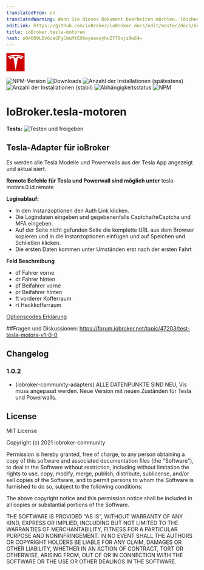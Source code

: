 ```yaml
---
translatedFrom: en
translatedWarning: Wenn Sie dieses Dokument bearbeiten möchten, löschen Sie bitte das Feld "translationsFrom". Andernfalls wird dieses Dokument automatisch erneut übersetzt
editLink: https://github.com/ioBroker/ioBroker.docs/edit/master/docs/de/adapterref/iobroker.tesla-motors/README.md
title: ioBroker.tesla-motoren
hash: o04OO9LDv6ceGFyCmuMYEXkwyoaesyhuZY70xjz9wE4=
---
```

![Logo](../../../en/adapterref/iobroker.tesla-motors/admin/tesla-motors.png)

![NPM-Version](https://img.shields.io/npm/v/iobroker.tesla-motors.svg)
![Downloads](https://img.shields.io/npm/dm/iobroker.tesla-motors.svg)
![Anzahl der Installationen (spätestens)](https://iobroker.live/badges/tesla-motors-installed.svg)
![Anzahl der Installationen (stabil)](https://iobroker.live/badges/tesla-motors-stable.svg)
![Abhängigkeitsstatus](https://img.shields.io/david/iobroker-community-adapters/iobroker.tesla-motors.svg)
![NPM](https://nodei.co/npm/iobroker.tesla-motors.png?downloads=true)

# IoBroker.tesla-motoren
**Tests:** ![Testen und freigeben](https://github.com/iobroker-community-adapters/ioBroker.tesla-motors/workflows/Test%20and%20Release/badge.svg)

## Tesla-Adapter für ioBroker
Es werden alle Tesla Modelle und Powerwalls aus der Tesla App angezeigt und aktualisiert.

**Remote Befehle für Tesla und Powerwall sind möglich unter** tesla-motors.0.id.remote

**Loginablauf:**

- In den Instanzoptionen den Auth Link klicken.
- Die Logindaten eingeben und gegebenenfalls Captcha/reCaptcha und MFA eingeben.
- Auf der Seite nicht gefunden Seite die komplette URL aus dem Browser kopieren und in die Instanzoptionen einfügen und auf Speichen und Schließen klicken.
- Die ersten Daten kommen unter Umständen erst nach der ersten Fahrt

**Feld Beschreibung**

- df Fahrer vorne
- dr Fahrer hinten
- pf Beifahrer vorne
- pr Beifahrer hinten
- ft vorderer Kofferraum
- rt Heckkofferraum

[Optionscodes Erklärung](https://tesla-api.timdorr.com/vehicle/optioncodes)

##Fragen und Diskussionen:
https://forum.iobroker.net/topic/47203/test-tesla-motors-v1-0-0

## Changelog

### 1.0.2
* (iobroker-community-adapters) ALLE DATENPUNKTE SIND NEU, Vis muss angepasst werden. Neue Version mit neuen Zuständen für Tesla und Powerwalls.

## License
MIT License

Copyright (c) 2021 iobroker-community

Permission is hereby granted, free of charge, to any person obtaining a copy
of this software and associated documentation files (the "Software"), to deal
in the Software without restriction, including without limitation the rights
to use, copy, modify, merge, publish, distribute, sublicense, and/or sell
copies of the Software, and to permit persons to whom the Software is
furnished to do so, subject to the following conditions:

The above copyright notice and this permission notice shall be included in all
copies or substantial portions of the Software.

THE SOFTWARE IS PROVIDED "AS IS", WITHOUT WARRANTY OF ANY KIND, EXPRESS OR
IMPLIED, INCLUDING BUT NOT LIMITED TO THE WARRANTIES OF MERCHANTABILITY,
FITNESS FOR A PARTICULAR PURPOSE AND NONINFRINGEMENT. IN NO EVENT SHALL THE
AUTHORS OR COPYRIGHT HOLDERS BE LIABLE FOR ANY CLAIM, DAMAGES OR OTHER
LIABILITY, WHETHER IN AN ACTION OF CONTRACT, TORT OR OTHERWISE, ARISING FROM,
OUT OF OR IN CONNECTION WITH THE SOFTWARE OR THE USE OR OTHER DEALINGS IN THE
SOFTWARE.